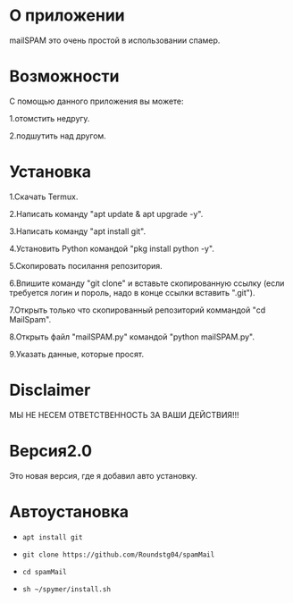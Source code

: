 # О приложении
mailSPAM это очень простой в использовании спамер.
# Возможности
С помощью данного приложения вы можете:

1.отомстить недругу.

2.подшутить над другом.

# Установка
1.Скачать Termux.

2.Написать команду "apt update & apt upgrade -y".

3.Написать команду "apt install git".

4.Установить Python командой "pkg install python -y".

5.Скопировать посилання репозитория.

6.Впишите команду "git clone" и вставьте скопированную ссылку (если требуется логин и пороль, надо в конце ссылки вставить ".git").

7.Открыть только что скопированный репозиторий коммандой "cd MailSpam".

8.Открыть файл "mailSPAM.py" командой "python mailSPAM.py".

9.Указать данные, которые просят.

# Disclaimer
МЫ НЕ НЕСЕМ ОТВЕТСТВЕННОСТЬ ЗА ВАШИ ДЕЙСТВИЯ!!!
# Версия2.0
Это новая версия, где я добавил авто установку.
# Автоустановка

- `apt install git`

- `git clone https://github.com/Roundstg04/spamMail`

- `cd spamMail`

- `sh ~/spymer/install.sh`
